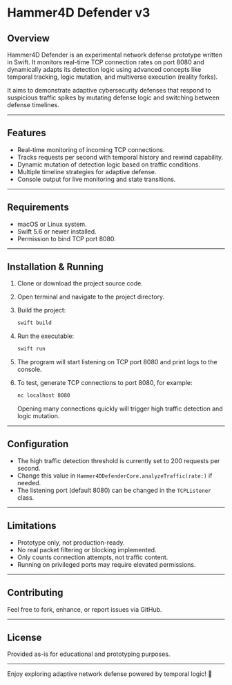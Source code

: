 
# Hammer4D Defender v3

## Overview

Hammer4D Defender is an experimental network defense prototype written in Swift. It monitors real-time TCP connection rates on port 8080 and dynamically adapts its detection logic using advanced concepts like temporal tracking, logic mutation, and multiverse execution (reality forks).

It aims to demonstrate adaptive cybersecurity defenses that respond to suspicious traffic spikes by mutating defense logic and switching between defense timelines.

---

## Features

- Real-time monitoring of incoming TCP connections.
- Tracks requests per second with temporal history and rewind capability.
- Dynamic mutation of detection logic based on traffic conditions.
- Multiple timeline strategies for adaptive defense.
- Console output for live monitoring and state transitions.

---

## Requirements

- macOS or Linux system.
- Swift 5.6 or newer installed.
- Permission to bind TCP port 8080.

---

## Installation & Running

1. Clone or download the project source code.

2. Open terminal and navigate to the project directory.

3. Build the project:

   ```bash
   swift build
   ```

4. Run the executable:

   ```bash
   swift run
   ```

5. The program will start listening on TCP port 8080 and print logs to the console.

6. To test, generate TCP connections to port 8080, for example:

   ```bash
   nc localhost 8080
   ```

   Opening many connections quickly will trigger high traffic detection and logic mutation.

---

## Configuration

- The high traffic detection threshold is currently set to 200 requests per second.
- Change this value in `Hammer4DDefenderCore.analyzeTraffic(rate:)` if needed.
- The listening port (default 8080) can be changed in the `TCPListener` class.

---

## Limitations

- Prototype only, not production-ready.
- No real packet filtering or blocking implemented.
- Only counts connection attempts, not traffic content.
- Running on privileged ports may require elevated permissions.

---

## Contributing

Feel free to fork, enhance, or report issues via GitHub.

---

## License

Provided as-is for educational and prototyping purposes.

---

Enjoy exploring adaptive network defense powered by temporal logic! 🚀
